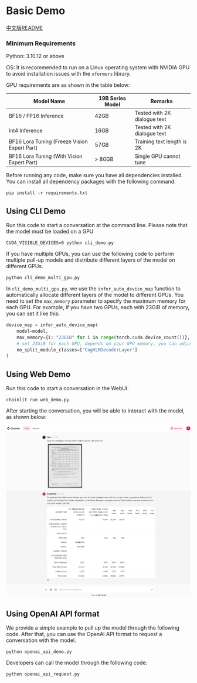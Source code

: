 # Basic Demo

[中文版README](./README_zh.md)

### Minimum Requirements

Python: 3.10.12 or above

OS: It is recommended to run on a Linux operating system with NVIDIA GPU to avoid installation issues with the `xformers` library.

GPU requirements are as shown in the table below:

| Model Name                                   | 19B Series Model | Remarks                      |
|----------------------------------------------|------------------|------------------------------|
| BF16 / FP16 Inference                        | 42GB             | Tested with 2K dialogue text |
| Int4 Inference                               | 16GB             | Tested with 2K dialogue text |
| BF16 Lora Tuning (Freeze Vision Expert Part) | 57GB             | Training text length is 2K   |
| BF16 Lora Tuning (With Vision Expert Part)   | \> 80GB          | Single GPU cannot tune       |

Before running any code, make sure you have all dependencies installed. You can install all dependency packages with the
following command:

```shell
pip install -r requirements.txt
```

## Using CLI Demo

Run this code to start a conversation at the command line. Please note that the model must be loaded on a GPU

```shell
CUDA_VISIBLE_DEVICES=0 python cli_demo.py
```

If you have multiple GPUs, you can use the following code to perform multiple pull-up models and distribute different
layers of the model on different GPUs.

```shell
python cli_demo_multi_gpu.py
```

In `cli_demo_multi_gpu.py`, we use the `infer_auto_device_map` function to automatically allocate different layers of
the model to different GPUs. You need to set the `max_memory` parameter to specify the maximum memory for each GPU. For
example, if you have two GPUs, each with 23GiB of memory, you can set it like this:

```python
device_map = infer_auto_device_map(
    model=model,
    max_memory={i: "23GiB" for i in range(torch.cuda.device_count())},
    # set 23GiB for each GPU, depends on your GPU memory, you can adjust this value
    no_split_module_classes=["CogVLMDecoderLayer"]
)
```

## Using Web Demo

Run this code to start a conversation in the WebUI.

```shell
chainlit run web_demo.py
```

After starting the conversation, you will be able to interact with the model, as shown below:

<img src="../resources/web_demo.png" alt="web_demo" width="600" />

## Using OpenAI API format

We provide a simple example to pull up the model through the following code. After that, you can use the OpenAI API
format to request a conversation with the model.

```shell
python openai_api_demo.py
```

Developers can call the model through the following code:

```shell
python openai_api_request.py